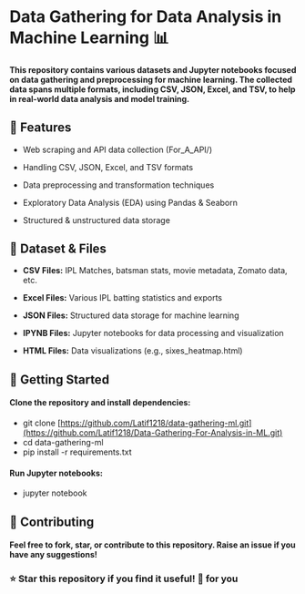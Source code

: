 # Data Gathering for Data Analysis in Machine Learning 📊 

#### This repository contains various datasets and Jupyter notebooks focused on data gathering and preprocessing for machine learning. The collected data spans multiple formats, including CSV, JSON, Excel, and TSV, to help in real-world data analysis and model training.

## 📌 Features

- Web scraping and API data collection (For_A_API/)

- Handling CSV, JSON, Excel, and TSV formats

- Data preprocessing and transformation techniques

- Exploratory Data Analysis (EDA) using Pandas & Seaborn

- Structured & unstructured data storage

## 📂 Dataset & Files

- **CSV Files:** IPL Matches, batsman stats, movie metadata, Zomato data, etc.

- **Excel Files:** Various IPL batting statistics and exports

- **JSON Files:** Structured data storage for machine learning

- **IPYNB Files:** Jupyter notebooks for data processing and visualization

- **HTML Files:** Data visualizations (e.g., sixes_heatmap.html)

## 🚀 Getting Started

#### Clone the repository and install dependencies:

- git clone [https://github.com/Latif1218/data-gathering-ml.git](https://github.com/Latif1218/Data-Gathering-For-Analysis-in-ML.git)
- cd data-gathering-ml
- pip install -r requirements.txt

#### Run Jupyter notebooks:
- jupyter notebook

## 🤝 Contributing

#### Feel free to fork, star, or contribute to this repository. Raise an issue if you have any suggestions!
### ⭐ Star this repository if you find it useful! 🚀 for you
